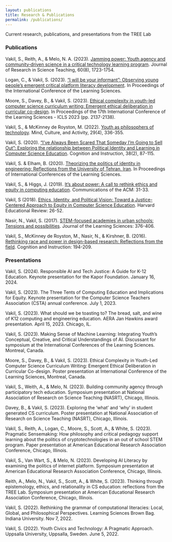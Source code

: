 ```yaml
---
layout: publications
title: Research & Publications
permalink: /publications/
---
```


Current research, publications, and presentations from the TREE Lab


### Publications
Vakil, S., Reith, A., & Melo, N. A. (2023). [Jamming power: Youth agency and community‐driven science in a critical technology learning program](https://onlinelibrary.wiley.com/doi/abs/10.1002/tea.21843?casa_token=b36kMxOF7BAAAAAA%3AmKtEcVUcu6YbC8IVh0zFDsVVt91bh5Uh7l5vi3xVTLJUmEcXVA1s-UxEZ-fg0OeZveHVQzrVBEhs3nfh). Journal of Research in Science Teaching, 60(8), 1723-1754.

Logan, C., & Vakil, S. (2023). [“I will be your informant”: Observing young people’s emergent critical platform literacy development](https://repository.isls.org/handle/1/10369). In Proceedings of the International Conference of the Learning Sciences.

Moore, S., Davey, B., & Vakil, S. (2023). [Ethical complexity in youth-led computer science curriculum writing: Emergent ethical deliberation in curricular co-design](https://repository.isls.org/handle/1/10200). In Proceedings of the 17th International Conference of the Learning Sciences - ICLS 2023 (pp. 2137-2138). 

Vakil, S., & McKinney de Royston, M. (2022). [Youth as philosophers of technology](https://www.tandfonline.com/doi/full/10.1080/10749039.2022.2066134?casa_token=zQIv-GkAAFoAAAAA%3A2QBo_ch9iv_FuL8MqTMxRv29KQIcPO7I5jPfWeqz8apByitMkH95QiS2t3q0J7vz-QnR56oucyWb2w). Mind, Culture, and Activity, 29(4), 336-355.

Vakil, S. (2020). [“I’ve Always Been Scared That Someday I’m Going to Sell Out”: Exploring the relationship between Political Identity and Learning in Computer Science Education](https://www.tandfonline.com/doi/abs/10.1080/07370008.2020.1730374). Cognition and Instruction, 38(2), 87-115.

Vakil, S. & Elham, B. (2020). [Theorizing the politics of identity in engineering: Reflections from the University of Tehran, Iran](https://sites.northwestern.edu/sepehrvakil/files/2021/03/theorizingpoliticsofIdentityIran_VakilBeheshti.pdf). In Proceedings of International Conferences of the Learning Sciences. 

Vakil, S., & Higgs, J. (2019). [It’s about power: A call to rethink ethics and equity in computing education](https://cacm.acm.org/magazines/2019/3/234921-its-about-power/fulltext?mobile=false). Communications of the ACM: 31-33.

Vakil, S (2018). [Ethics, Identity, and Political Vision: Toward a Justice-Centered Approach to Equity in Computer Science Education](http://hepg.org/her-home/issues/harvard-educational-review-volume-88-number-1/herarticle/ethics,-identity,-and-political-vision). Harvard Educational Review: 26-52.

Nasir, N., Vakil, S. (2017). [STEM-focused academies in urban schools: Tensions and possibilities](https://www.tandfonline.com/doi/abs/10.1080/10508406.2017.1314215). Journal of the Learning Sciences: 376-406.

Vakil, S., McKinney de Royston, M., Nasir, N., & Kirshner, B. (2016). [Rethinking race and power in design-based research: Reflections from the field](https://www.tandfonline.com/doi/abs/10.1080/07370008.2016.1169817). Cognition and Instruction: 194-209.


### Presentations

Vakil, S. (2024). Responsible AI and Tech Justice: A Guide for K-12 Education. Keynote presentation for the Kapor Foundation. January 16, 2024.

Vakil, S. (2023). The Three Tents of Computing Education and Implications for Equity. Keynote presentation for the Computer Science Teachers Association (CSTA) annual conference. July 1, 2023.

Vakil, S. (2023). What should we be toasting to? The bread, salt, and wine of K12 computing and engineering education. AERA Jan Hawkins award presentation. April 15, 2023. Chicago, IL.

Vakil, S. (2023). Making Sense of Machine Learning: Integrating Youth’s Conceptual, Creative, and Critical Understandings of AI. Discussant for symposium at the International Conferences of the Learning Sciences. Montreal, Canada.

Moore, S., Davey, B., & Vakil, S. (2023). Ethical Complexity in Youth-Led Computer Science Curriculum Writing: Emergent Ethical Deliberation in Curricular Co-design. Poster presentation at International Conference of the Learning Sciences, Montreal, Canada.

Vakil, S., Weith, A., & Melo, N. (2023). Building community agency through participatory tech education. Symposium presentation at National Association of Research on Science Teaching (NASRT), Chicago, Illinois.

Davey, B., & Vakil, S. (2023). Exploring the ‘what’ and ‘why’ in student generated CS curriculum. Poster presentation at National Association of Research on Science Teaching (NASRT), Chicago, Illinois.

Vakil, S., Reith, A., Logan, C., Moore, S., Scott, A., & White, S. (2023). Pragmatic Sensemaking: How philosophy and critical pedagogy support learning about the politics of cryptotechnologies in an out of school STEM program. Paper presentation at American Educational Research Association Conference, Chicago, Illinois.

Vakil, S., Van Wart, S., & Melo, N. (2023). Developing AI Literacy by examining the politics of internet platform. Symposium presentation at American Educational Research Association Conference, Chicago, Illinois.

Reith, A., Melo, N., Vakil, S., Scott, A., & White, S. (2023). Thinking through epistemology, ethics, and relationality in CS education: reflections from the TREE Lab. Symposium presentation at American Educational Research Association Conference, Chicago, Illinois.

Vakil, S. (2022). Rethinking the grammar of computational literacies: Local, Global, and Philosophical Perspectives. Learning Sciences Brown Bag. Indiana University. Nov 7, 2022.

Vakil, S. (2022). Youth Civics and Technology: A Pragmatic Approach. Uppsalla University, Uppsalla, Sweden. June 5, 2022.
